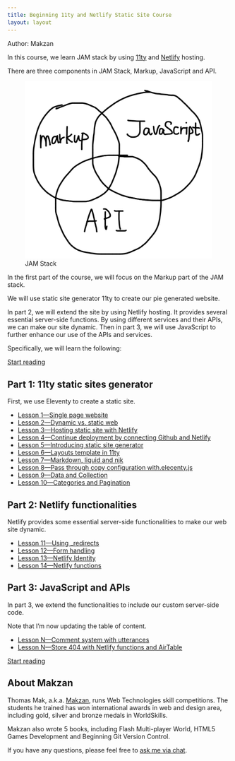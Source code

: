 ```yaml
---
title: Beginning 11ty and Netlify Static Site Course
layout: layout
---
```


Author: Makzan

In this course, we learn JAM stack by using [11ty](https://11ty.dev) and [Netlify](https://netlify.com) hosting.

There are three components in JAM Stack, Markup, JavaScript and API.

<figure>
  <img src='/markup-javascript-api.png' alt='JAM stack'>
  <figcaption>JAM Stack</figcaption>
</figure>

In the first part of the course, we will focus on the Markup part of the JAM stack.

We will use static site generator 11ty to create our pie generated website.

In part 2, we will extend the site by using Netlify hosting. It provides several essential server-side functions. By using different services and their APIs, we can make our site dynamic. Then in part 3, we will use JavaScript to further enhance our use of the APIs and services.


Specifically, we will learn the following:


<a href='/lesson-1/' class="call-to-action">Start reading</a>


## Part 1: 11ty static sites generator

First, we use Eleventy to create a static site.

- [Lesson 1—Single page website](/lesson-1-single-page-website/)
- [Lesson 2—Dynamic vs. static web](/lesson-2-dynamic-vs-static-web/)
- [Lesson 3—Hosting static site with Netlify](/lesson-3-hosting-static-site-with-netlify/)
- [Lesson 4—Continue deployment by connecting Github and Netlify](/lesson-4-connect-github-and-netlify/)
- [Lesson 5—Introducing static site generator](/lesson-5-introducing-11ty/)
- [Lesson 6—Layouts template in 11ty](/lesson-6-layouts-template-in-11ty/)
- [Lesson 7—Markdown, liquid and njk](/lesson-7-markdown-liquid-njk/)
- [Lesson 8—Pass through copy configuration with.elecenty.js](/lesson-8-pass-through-copy-eleventy-js/)
- [Lesson 9—Data and Collection](/lesson-9-data-and-collection/)
- [Lesson 10—Categories and Pagination](/lesson-10-categories-and-pagination/)

## Part 2: Netlify functionalities

Netlify provides some essential server-side functionalities to make our web site dynamic.

- [Lesson 11—Using _redirects](/lesson-11-using-redirects/)
- [Lesson 12—Form handling](/lesson-9-using-form/)
- [Lesson 13—Netlify Identity](/lesson-13-netlify-identity/)
- [Lesson 14—Netlify functions](/lesson-14-netlify-functinos/)


## Part 3: JavaScript and APIs

In part 3, we extend the functionalities to include our custom server-side code.

<div class="callout">
  Note that I’m now updating the table of content.
</div>


- [Lesson N—Comment system with utterances](#)
- [Lesson N—Store 404 with Netlify functions and AirTable](#)


<a href='/lesson-1/' class="call-to-action">Start reading</a>


## About Makzan

Thomas Mak, a.k.a. [Makzan](https://makzan.net), runs Web Technologies skill competitions. The students he trained has won international awards in web and design area, including gold, silver and bronze medals in WorldSkills.

Makzan also wrote 5 books, including Flash Multi-player World, HTML5 Games Development and Beginning Git Version Control.

If you have any questions, please feel free to <a href="#" onclick="dashly.open()" data-turbolinks="false">ask me via chat</a>.